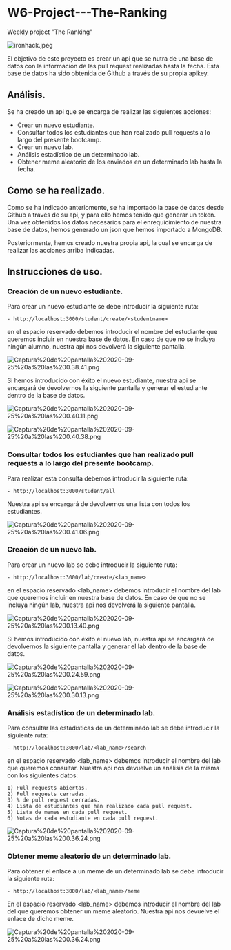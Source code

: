 # W6-Project---The-Ranking
Weekly project "The Ranking"


![ironhack.jpeg](https://github.com/Jav1-Mart1nez/W6-Project---The-Ranking/blob/master/img/ironhack.jpeg)


El objetivo de este proyecto es crear un api que se nutra de una base de datos con la información de las pull request realizadas hasta la fecha. Esta base de datos ha sido obtenida de Github a través de su propia apikey.  


## Análisis.

Se ha creado un api que se encarga de realizar las siguientes acciones:

- Crear un nuevo estudiante.
- Consultar todos los estudiantes que han realizado pull requests a lo largo del presente bootcamp.
- Crear un nuevo lab.
- Análisis estadístico de un determinado lab.
- Obtener meme aleatorio de los enviados en un determinado lab hasta la fecha.


## Como se ha realizado.
 
 Como se ha indicado anteriomente, se ha importado la base de datos desde Github a través de su api, y para ello hemos tenido que generar un token. Una vez obtenidos los datos necesarios para el enrequicimiento de nuestra base de datos, hemos generado un json que hemos importado a MongoDB. 
 
 Posteriormente, hemos creado nuestra propia api, la cual se encarga de realizar las acciones arriba indicadas.


## Instrucciones de uso.

### Creación de un nuevo estudiante.

Para crear un nuevo estudiante se debe introducir la siguiente ruta:

    - http://localhost:3000/student/create/<studentname>

en el espacio reservado <studentname> debemos introducir el nombre del estudiante que queremos incluir en nuestra base de datos. En caso de que no se incluya ningún alumno, nuestra api nos devolverá la siguiente pantalla.

![Captura%20de%20pantalla%202020-09-25%20a%20las%200.38.41.png](https://github.com/Jav1-Mart1nez/W6-Project---The-Ranking/blob/master/img/student-create/Captura%20de%20pantalla%202020-09-25%20a%20las%200.38.41.png)

Si hemos introducido con éxito el nuevo estudiante, nuestra api se encargará de devolvernos la siguiente pantalla y generar el estudiante dentro de la base de datos.
    
![Captura%20de%20pantalla%202020-09-25%20a%20las%200.40.11.png](https://github.com/Jav1-Mart1nez/W6-Project---The-Ranking/blob/master/img/student-create/Captura%20de%20pantalla%202020-09-25%20a%20las%200.40.11.png)

![Captura%20de%20pantalla%202020-09-25%20a%20las%200.40.38.png](https://github.com/Jav1-Mart1nez/W6-Project---The-Ranking/blob/master/img/student-create/Captura%20de%20pantalla%202020-09-25%20a%20las%200.40.38.png)


### Consultar todos los estudiantes que han realizado pull requests a lo largo del presente bootcamp.

Para realizar esta consulta debemos introducir la siguiente ruta:

    - http://localhost:3000/student/all

Nuestra api se encargará de devolvernos una lista con todos los estudiantes.

![Captura%20de%20pantalla%202020-09-25%20a%20las%200.41.06.png](https://github.com/Jav1-Mart1nez/W6-Project---The-Ranking/blob/master/img/all-students/Captura%20de%20pantalla%202020-09-25%20a%20las%200.41.06.png)


### Creación de un nuevo lab.

Para crear un nuevo lab se debe introducir la siguiente ruta:

    - http://localhost:3000/lab/create/<lab_name>

en el espacio reservado <lab_name> debemos introducir el nombre del lab que queremos incluir en nuestra base de datos. En caso de que no se incluya ningún lab, nuestra api nos devolverá la siguiente pantalla.

![Captura%20de%20pantalla%202020-09-25%20a%20las%200.13.40.png](https://github.com/Jav1-Mart1nez/W6-Project---The-Ranking/blob/master/img/lab-create/Captura%20de%20pantalla%202020-09-25%20a%20las%200.13.40.png)

Si hemos introducido con éxito el nuevo lab, nuestra api se encargará de devolvernos la siguiente pantalla y generar el lab dentro de la base de datos.
    
![Captura%20de%20pantalla%202020-09-25%20a%20las%200.24.59.png](https://github.com/Jav1-Mart1nez/W6-Project---The-Ranking/blob/master/img/lab-create/Captura%20de%20pantalla%202020-09-25%20a%20las%200.24.59.png)

![Captura%20de%20pantalla%202020-09-25%20a%20las%200.30.13.png](https://github.com/Jav1-Mart1nez/W6-Project---The-Ranking/blob/master/img/lab-create/Captura%20de%20pantalla%202020-09-25%20a%20las%200.30.13.png)


### Análisis estadístico de un determinado lab.

Para consultar las estadísticas de un determinado lab se debe introducir la siguiente ruta:

    - http://localhost:3000/lab/<lab_name>/search

en el espacio reservado <lab_name> debemos introducir el nombre del lab que queremos consultar. Nuestra api nos devuelve un análisis de la misma con los siguientes datos:

    1) Pull requests abiertas.
    2) Pull requests cerradas.
    3) % de pull request cerradas.
    4) Lista de estudiantes que han realizado cada pull request.
    5) Lista de memes en cada pull request.
    6) Notas de cada estudiante en cada pull request.

![Captura%20de%20pantalla%202020-09-25%20a%20las%200.36.24.png](https://github.com/Jav1-Mart1nez/W6-Project---The-Ranking/blob/master/img/lab-analysis/Captura%20de%20pantalla%202020-09-25%20a%20las%200.36.24.png)


### Obtener meme aleatorio de un determinado lab.

Para obtener el enlace a un meme de un determinado lab se debe introducir la siguiente ruta:

    - http://localhost:3000/lab/<lab_name>/meme
    
En el espacio reservado <lab_name> debemos introducir el nombre del lab del que queremos obtener un meme aleatorio. Nuestra api nos devuelve el enlace de dicho meme.

![Captura%20de%20pantalla%202020-09-25%20a%20las%200.36.24.png](https://github.com/Jav1-Mart1nez/W6-Project---The-Ranking/blob/master/img/random%20meme/Captura%20de%20pantalla%202020-09-25%20a%20las%200.37.57.png)
